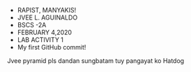 - RAPIST, MANYAKIS!
- JVEE L. AGUINALDO
- BSCS -2A
- FEBRUARY 4,2020
- LAB ACTIVITY 1
- My first GitHub commit!


Jvee pyramid
pls dandan sungbatam tuy pangayat ko
Hatdog

